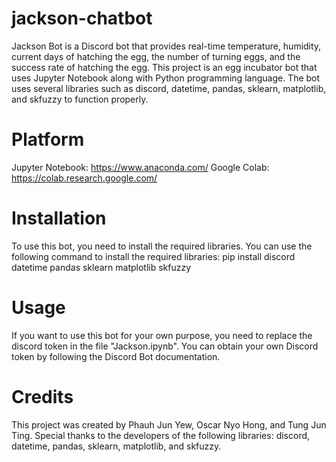 # jackson-chatbot

Jackson Bot is a Discord bot that provides real-time temperature, humidity, current days of hatching the egg, the number of turning eggs, and
the success rate of hatching the egg. This project is an egg incubator bot that uses Jupyter Notebook along with Python programming language. 
The bot uses several libraries such as discord, datetime, pandas, sklearn, matplotlib, and skfuzzy to function properly.

# Platform
Jupyter Notebook: https://www.anaconda.com/
Google Colab: https://colab.research.google.com/

# Installation
To use this bot, you need to install the required libraries. You can use the following command to install the required libraries:
pip install discord datetime pandas sklearn matplotlib skfuzzy


# Usage
If you want to use this bot for your own purpose, you need to replace the discord token in the file "Jackson.ipynb". 
You can obtain your own Discord token by following the Discord Bot documentation.

# Credits
This project was created by Phauh Jun Yew, Oscar Nyo Hong, and Tung Jun Ting.
Special thanks to the developers of the following libraries: discord, datetime, pandas, sklearn, matplotlib, and skfuzzy.
